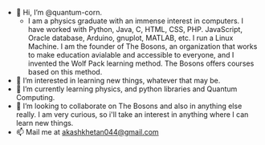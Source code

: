 - 👋 Hi, I’m @quantum-corn.
   - I am a physics graduate with an immense interest in computers. I have worked with Python, Java, C, HTML, CSS, PHP. JavaScript, Oracle database, Arduino, gnuplot, MATLAB, etc. I run a Linux Machine. I am the founder of The Bosons, an organization that works to make education avialable and accessible to everyone, and I invented the Wolf Pack learning method. The Bosons offers courses based on this method.
- 👀 I’m interested in learning new things, whatever that may be.
- 🌱 I’m currently learning physics, and python libraries and Quantum Computing.
- 💞️ I’m looking to collaborate on The Bosons and also in anything else really. I am very curious, so i'll take an interest in anything where I can learn new things.
- 📫 Mail me at akashkhetan044@gmail.com

<!---
quantum-corn/quantum-corn is a ✨ special ✨ repository because its `README.md` (this file) appears on your GitHub profile.
You can click the Preview link to take a look at your changes.
--->

